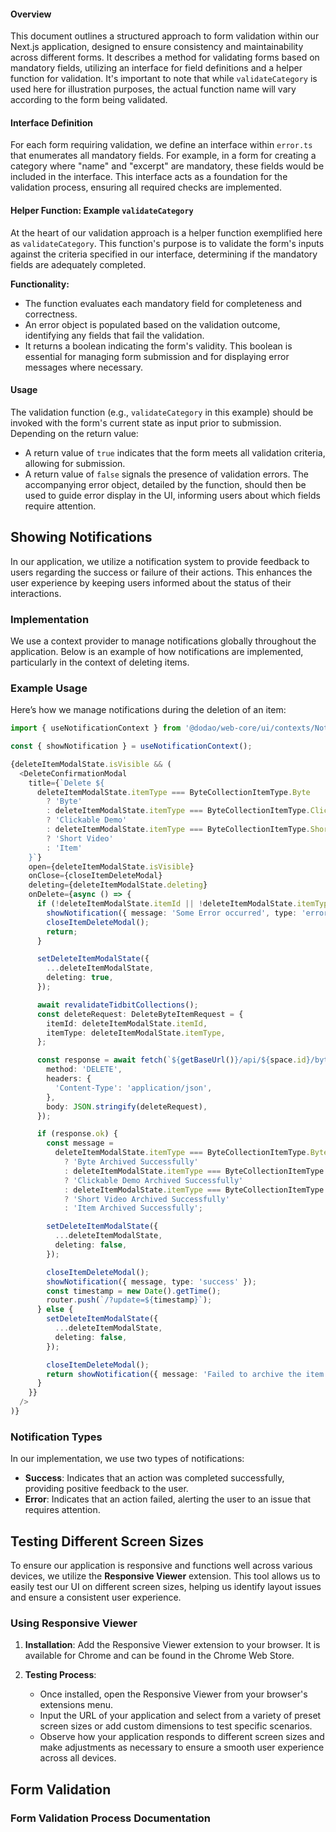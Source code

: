 #### Overview

This document outlines a structured approach to form validation within our Next.js application, designed to ensure consistency and maintainability across different forms. It describes a method for validating forms based on mandatory fields, utilizing an interface for field definitions and a helper function for validation. It's important to note that while `validateCategory` is used here for illustration purposes, the actual function name will vary according to the form being validated.

#### Interface Definition

For each form requiring validation, we define an interface within `error.ts` that enumerates all mandatory fields. For example, in a form for creating a category where "name" and "excerpt" are mandatory, these fields would be included in the interface. This interface acts as a foundation for the validation process, ensuring all required checks are implemented.

#### Helper Function: Example `validateCategory`

At the heart of our validation approach is a helper function exemplified here as `validateCategory`. This function's purpose is to validate the form's inputs against the criteria specified in our interface, determining if the mandatory fields are adequately completed.

**Functionality:**

- The function evaluates each mandatory field for completeness and correctness.
- An error object is populated based on the validation outcome, identifying any fields that fail the validation.
- It returns a boolean indicating the form's validity. This boolean is essential for managing form submission and for displaying error messages where necessary.

#### Usage

The validation function (e.g., `validateCategory` in this example) should be invoked with the form's current state as input prior to submission. Depending on the return value:

- A return value of `true` indicates that the form meets all validation criteria, allowing for submission.
- A return value of `false` signals the presence of validation errors. The accompanying error object, detailed by the function, should then be used to guide error display in the UI, informing users about which fields require attention.




## Showing Notifications

In our application, we utilize a notification system to provide feedback to users regarding the success or failure of their actions. This enhances the user experience by keeping users informed about the status of their interactions.

### Implementation

We use a context provider to manage notifications globally throughout the application. Below is an example of how notifications are implemented, particularly in the context of deleting items.

### Example Usage

Here’s how we manage notifications during the deletion of an item:

```typescript
import { useNotificationContext } from '@dodao/web-core/ui/contexts/NotificationContext';

const { showNotification } = useNotificationContext();

{deleteItemModalState.isVisible && (
  <DeleteConfirmationModal
    title={`Delete ${
      deleteItemModalState.itemType === ByteCollectionItemType.Byte
        ? 'Byte'
        : deleteItemModalState.itemType === ByteCollectionItemType.ClickableDemo
        ? 'Clickable Demo'
        : deleteItemModalState.itemType === ByteCollectionItemType.ShortVideo
        ? 'Short Video'
        : 'Item'
    }`}
    open={deleteItemModalState.isVisible}
    onClose={closeItemDeleteModal}
    deleting={deleteItemModalState.deleting}
    onDelete={async () => {
      if (!deleteItemModalState.itemId || !deleteItemModalState.itemType) {
        showNotification({ message: 'Some Error occurred', type: 'error' });
        closeItemDeleteModal();
        return;
      }

      setDeleteItemModalState({
        ...deleteItemModalState,
        deleting: true,
      });

      await revalidateTidbitCollections();
      const deleteRequest: DeleteByteItemRequest = {
        itemId: deleteItemModalState.itemId,
        itemType: deleteItemModalState.itemType,
      };

      const response = await fetch(`${getBaseUrl()}/api/${space.id}/byte-items/${byteCollection.id}`, {
        method: 'DELETE',
        headers: {
          'Content-Type': 'application/json',
        },
        body: JSON.stringify(deleteRequest),
      });

      if (response.ok) {
        const message =
          deleteItemModalState.itemType === ByteCollectionItemType.Byte
            ? 'Byte Archived Successfully'
            : deleteItemModalState.itemType === ByteCollectionItemType.ClickableDemo
            ? 'Clickable Demo Archived Successfully'
            : deleteItemModalState.itemType === ByteCollectionItemType.ShortVideo
            ? 'Short Video Archived Successfully'
            : 'Item Archived Successfully';

        setDeleteItemModalState({
          ...deleteItemModalState,
          deleting: false,
        });

        closeItemDeleteModal();
        showNotification({ message, type: 'success' });
        const timestamp = new Date().getTime();
        router.push(`/?update=${timestamp}`);
      } else {
        setDeleteItemModalState({
          ...deleteItemModalState,
          deleting: false,
        });

        closeItemDeleteModal();
        return showNotification({ message: 'Failed to archive the item. Please try again.', type: 'error' });
      }
    }}
  />
)}
```

### Notification Types

In our implementation, we use two types of notifications:

- **Success**: Indicates that an action was completed successfully, providing positive feedback to the user.
- **Error**: Indicates that an action failed, alerting the user to an issue that requires attention.

## Testing Different Screen Sizes

To ensure our application is responsive and functions well across various devices, we utilize the **Responsive Viewer** extension. This tool allows us to easily test our UI on different screen sizes, helping us identify layout issues and ensure a consistent user experience.

### Using Responsive Viewer

1. **Installation**: Add the Responsive Viewer extension to your browser. It is available for Chrome and can be found in the Chrome Web Store.

2. **Testing Process**:
   - Once installed, open the Responsive Viewer from your browser's extensions menu.
   - Input the URL of your application and select from a variety of preset screen sizes or add custom dimensions to test specific scenarios.
   - Observe how your application responds to different screen sizes and make adjustments as necessary to ensure a smooth user experience across all devices.

## Form Validation

### Form Validation Process Documentation
